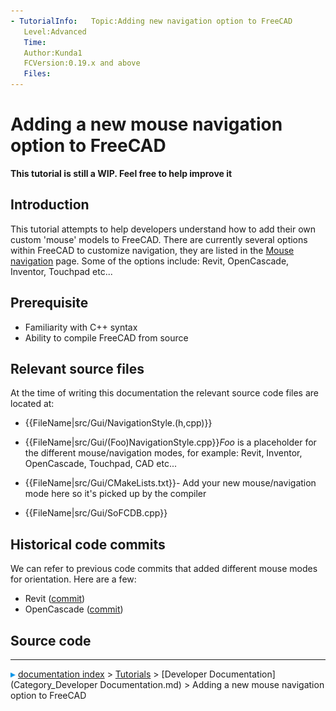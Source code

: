 ```yaml
---
- TutorialInfo:   Topic:Adding new navigation option to FreeCAD
   Level:Advanced
   Time:
   Author:Kunda1
   FCVersion:0.19.x and above
   Files:
---
```


# Adding a new mouse navigation option to FreeCAD


**This tutorial is still a WIP. Feel free to help improve it**



## Introduction

This tutorial attempts to help developers understand how to add their own custom \'mouse\' models to FreeCAD. There are currently several options within FreeCAD to customize navigation, they are listed in the [Mouse navigation](Mouse_navigation.md) page. Some of the options include: Revit, OpenCascade, Inventor, Touchpad etc\...

## Prerequisite

-   Familiarity with C++ syntax
-   Ability to compile FreeCAD from source

## Relevant source files 

At the time of writing this documentation the relevant source code files are located at:

-    {{FileName|src/Gui/NavigationStyle.(h,cpp)}}
    

-    {{FileName|src/Gui/(Foo)NavigationStyle.cpp}}*Foo* is a placeholder for the different mouse/navigation modes, for example: Revit, Inventor, OpenCascade, Touchpad, CAD etc\...

-    {{FileName|src/Gui/CMakeLists.txt}}\- Add your new mouse/navigation mode here so it\'s picked up by the compiler

-    {{FileName|src/Gui/SoFCDB.cpp}}
    

## Historical code commits 

We can refer to previous code commits that added different mouse modes for orientation. Here are a few:

-   Revit ([commit](https://github.com/FreeCAD/FreeCAD/commit/c397aee9ed3efcb2e33fa719313c98cc4867cf32))
-   OpenCascade ([commit](https://github.com/FreeCAD/FreeCAD/commit/be70bad701cb881f169b15aebb50e12a22828fbd))

## Source code



---
![](images/Right_arrow.png) [documentation index](../README.md) > [Tutorials](Category_Tutorials.md) > [Developer Documentation](Category_Developer Documentation.md) > Adding a new mouse navigation option to FreeCAD
